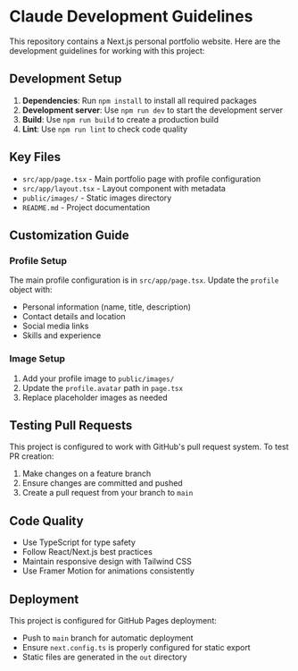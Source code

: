 # Claude Development Guidelines

This repository contains a Next.js personal portfolio website. Here are the development guidelines for working with this project:

## Development Setup

1. **Dependencies**: Run `npm install` to install all required packages
2. **Development server**: Use `npm run dev` to start the development server
3. **Build**: Use `npm run build` to create a production build
4. **Lint**: Use `npm run lint` to check code quality

## Key Files

- `src/app/page.tsx` - Main portfolio page with profile configuration
- `src/app/layout.tsx` - Layout component with metadata
- `public/images/` - Static images directory
- `README.md` - Project documentation

## Customization Guide

### Profile Setup
The main profile configuration is in `src/app/page.tsx`. Update the `profile` object with:
- Personal information (name, title, description)
- Contact details and location
- Social media links
- Skills and experience

### Image Setup
1. Add your profile image to `public/images/`
2. Update the `profile.avatar` path in `page.tsx`
3. Replace placeholder images as needed

## Testing Pull Requests

This project is configured to work with GitHub's pull request system. To test PR creation:

1. Make changes on a feature branch
2. Ensure changes are committed and pushed
3. Create a pull request from your branch to `main`

## Code Quality

- Use TypeScript for type safety
- Follow React/Next.js best practices
- Maintain responsive design with Tailwind CSS
- Use Framer Motion for animations consistently

## Deployment

This project is configured for GitHub Pages deployment:
- Push to `main` branch for automatic deployment
- Ensure `next.config.ts` is properly configured for static export
- Static files are generated in the `out` directory